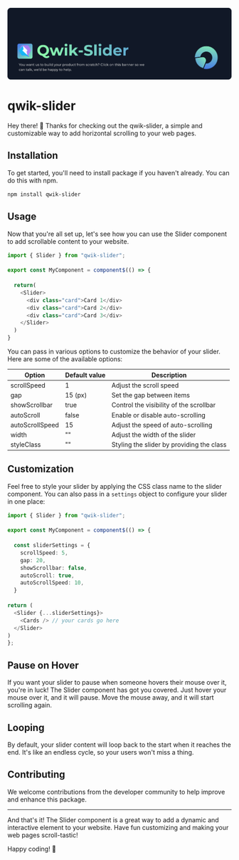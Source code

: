 [![Pheno Agency](/banner.svg)](https://pheno.agency)

# qwik-slider

Hey there! 👋 Thanks for checking out the qwik-slider, a simple and customizable way to add horizontal scrolling to your web pages.

## Installation

To get started, you'll need to install package if you haven't already. You can do this with npm.

```bash
npm install qwik-slider
```

## Usage

Now that you're all set up, let's see how you can use the Slider component to add scrollable content to your website.

```ts
import { Slider } from "qwik-slider";

export const MyComponent = component$(() => {

  return(
    <Slider>
      <div class="card">Card 1</div>
      <div class="card">Card 2</div>
      <div class="card">Card 3</div>
    </Slider>
  )
}

```

You can pass in various options to customize the behavior of your slider. Here are some of the available options:

| Option          | Default value | Description                               |
| --------------- | ------------- | ----------------------------------------- |
| scrollSpeed     | 1             | Adjust the scroll speed                   |
| gap             | 15 (px)       | Set the gap between items                 |
| showScrollbar   | true          | Control the visibility of the scrollbar   |
| autoScroll      | false         | Enable or disable auto-scrolling          |
| autoScrollSpeed | 15            | Adjust the speed of auto-scrolling        |
| width           | ""            | Adjust the width of the slider            |
| styleClass      | ""            | Styling the slider by providing the class |

## Customization

Feel free to style your slider by applying the CSS class name to the slider component. You can also pass in a `settings` object to configure your slider in one place:

```ts
import { Slider } from "qwik-slider";

export const MyComponent = component$(() => {

  const sliderSettings = {
    scrollSpeed: 5,
    gap: 20,
    showScrollbar: false,
    autoScroll: true,
    autoScrollSpeed: 10,
  }

return (
  <Slider {...sliderSettings}>
    <Cards /> // your cards go here
  </Slider>
)
};


```

## Pause on Hover

If you want your slider to pause when someone hovers their mouse over it, you're in luck! The Slider component has got you covered. Just hover your mouse over it, and it will pause. Move the mouse away, and it will start scrolling again.

## Looping

By default, your slider content will loop back to the start when it reaches the end. It's like an endless cycle, so your users won't miss a thing.

## Contributing

We welcome contributions from the developer community to help improve and enhance this package.

---

And that's it! The Slider component is a great way to add a dynamic and interactive element to your website. Have fun customizing and making your web pages scroll-tastic!

Happy coding! 🚀
